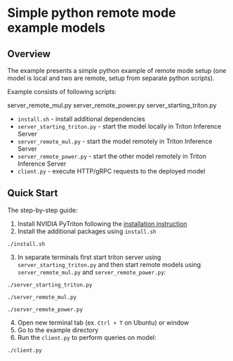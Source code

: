 <!--
Copyright (c) 2023, NVIDIA CORPORATION. All rights reserved.

Licensed under the Apache License, Version 2.0 (the "License");
you may not use this file except in compliance with the License.
You may obtain a copy of the License at

    http://www.apache.org/licenses/LICENSE-2.0

Unless required by applicable law or agreed to in writing, software
distributed under the License is distributed on an "AS IS" BASIS,
WITHOUT WARRANTIES OR CONDITIONS OF ANY KIND, either express or implied.
See the License for the specific language governing permissions and
limitations under the License.
-->

# Simple python remote mode example models

## Overview

The example presents a simple python example of remote mode setup (one model is local and two are remote, setup
from separate python scripts).


Example consists of following scripts:

server_remote_mul.py
server_remote_power.py
server_starting_triton.py

- `install.sh` - install additional dependencies
- `server_starting_triton.py` - start the model locally in Triton Inference Server
- `server_remote_mul.py` - start the model remotely in Triton Inference Server
- `server_remote_power.py` - start the other model remotely in Triton Inference Server
- `client.py` - execute HTTP/gRPC requests to the deployed model

## Quick Start

The step-by-step guide:

1. Install NVIDIA PyTriton following the [installation instruction](../../README.md#installation)
2. Install the additional packages using `install.sh`

```shell
./install.sh
```

3. In separate terminals first start triton server using `server_starting_triton.py` and then start
remote models using `server_remote_mul.py` and `server_remote_power.py`:

```shell
./server_starting_triton.py
```

```shell
./server_remote_mul.py
```

```shell
./server_remote_power.py
```

4. Open new terminal tab (ex. `Ctrl + T` on Ubuntu) or window
5. Go to the example directory
6. Run the `client.py` to perform queries on model:

```shell
./client.py
```
